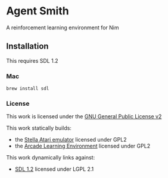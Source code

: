 # Agent Smith

A reinforcement learning environment for Nim

## Installation

This requires SDL 1.2

### Mac

```shell
brew install sdl
```

### License

This work is licensed under the [GNU General Public License v2](https://www.gnu.org/licenses/old-licenses/gpl-2.0.en.html)

This work statically builds:
  - the [Stella Atari emulator](https://stella-emu.github.io/) licensed under GPL2
  - the [Arcade Learning Environment](https://github.com/mgbellemare/Arcade-Learning-Environment) licensed under GPL2

This work dynamically links against:
  - [SDL 1.2](https://www.libsdl.org/download-1.2.php) licensed under LGPL 2.1
